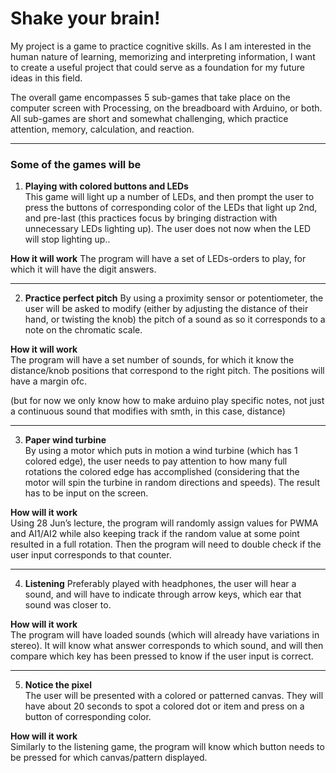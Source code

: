 # Shake your brain!

My project is a game to practice cognitive skills. As I am interested in the human nature of learning, memorizing and interpreting information, I want to create a useful project that could serve as a foundation for my future ideas in this field.

The overall game encompasses 5 sub-games that take place on the computer screen with Processing, on the breadboard with Arduino, or both. All sub-games are short and somewhat challenging, which practice attention, memory, calculation, and reaction.


----

### Some of the games will be


1. **Playing with colored buttons and LEDs**  
This game will light up a number of LEDs, and then prompt the user to press the buttons of corresponding color of the LEDs that light up 2nd, and pre-last (this practices focus by bringing distraction with unnecessary LEDs lighting up). The user does not now when the LED will stop lighting up..

**How it will work**
The program will have a set of LEDs-orders to play, for which it will have the digit answers.

----


2. **Practice perfect pitch** 
By using a proximity sensor or potentiometer, the user will be asked to modify (either by adjusting the distance of their hand, or twisting the knob) the pitch of a sound as so it corresponds to a note on the chromatic scale.

**How it will work**  
The program will have a set number of sounds, for which it know the distance/knob positions that correspond to the right pitch. The positions will have a margin ofc.

(but for now we only know how to make arduino play specific notes, not just a continuous sound that modifies with smth, in this case, distance)

----


3. **Paper wind turbine**  
By using a motor which puts in motion a wind turbine (which has 1 colored edge), the user needs to pay attention to how many full rotations the colored edge has accomplished (considering that the motor will spin the turbine in random directions and speeds). The result has to be input on the screen.

**How will it work**  
Using 28 Jun’s lecture, the program will randomly assign values for PWMA and AI1/AI2 while also keeping track if the random value at some point resulted in a full rotation. Then the program will need to double check if the user input corresponds to that counter.

----


4. **Listening**
Preferably played with headphones, the user will hear a sound, and will have to indicate through arrow keys, which ear that sound was closer to.

**How will it work**  
The program will have loaded sounds (which will already have variations in stereo). It will know what answer corresponds to which sound, and will then compare which key has been pressed to know if the user input is correct.

----


5. **Notice the pixel**  
The user will be presented with a colored or patterned canvas. They will have about 20 seconds to spot a colored dot or item and press on a button of corresponding color.

**How will it work**  
Similarly to the listening game, the program will know which button needs to be pressed for which canvas/pattern displayed.
